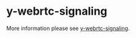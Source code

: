 # y-webrtc-signaling

More information please see [y-webrtc-signaling](https://github.com/lobehub/y-webrtc-signaling).